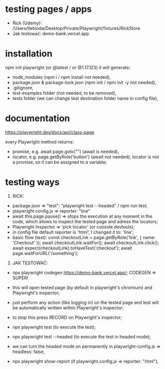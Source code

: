 # testing pages / apps

- Rick (Udemy): /Users/llebioda/Desktop/Private/Playwright/fixtures/RickStore
- Jak testować: demo-bank.vercel.app

# installation

npm init playwright (or @latest / or @1.17.123) it will generate:

- node_modules (npm i / npm install not needed),
- package.json & package-lock.json (npm init / npm init -y not needed),
- .gitignore,
- test-examples folder (not needed, to be removed),
- tests folder (we can change test destination folder name in config file),

# documentation

https://playwright.dev/docs/api/class-page

every Playwright method returns:

- promise, e.g. await page.goto("\") (await is needed),
- locator, e.g. page.getByRole('button') (await not needed); locator is not a promise, so it can be assigned to a variable;

# testing ways

1. RICK:

- package.json => "test": "playwright test --headed" / npm run test;
- playwright.config.js => reporter: "line"
- await this.page.pause() => stops the execution at any moment in the code, which allows to inspect the tested page and adress the locators;
- Playwright Inspector => 'pick locator' (or console devtools);
- in config file default reporter is 'html', I changed it to: 'line';
- basic flow (test):
  const checkoutLink = page.getByRole('link', { name: 'Checkout' });
  await checkoutLink.waitFor();
  await checkoutLink.click();
  await expect(checkoutLink).toHaveText('checkout');
  await page.waitForURL('/something');

2. JAK TESTOWAĆ:

- npx playwright codegen https://demo-bank.vercel.app/; CODEGEN => SUPER!

- this will open tested page (by default in playwright's chromium) and Playwright's inspector;
- just perform any action (like logging in) on the tested page and test will be automatically written within Playwright's inspector;
- to stop this press RECORD on Playwright's inspector;

- npx playwright test (to execute the test);
- npx playwright test --headed (to execute the test in headed mode);
- we can turn the headed mode on permanently in playwright-config.js => headless: false,
- npx playwright show-report (if playwright.config.js => reporter: "html"),
